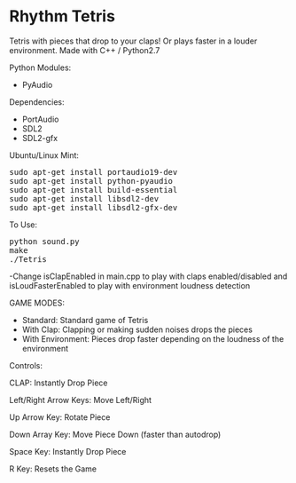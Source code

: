 # Rhythm Tetris

Tetris with pieces that drop to your claps! Or plays faster in a louder environment.
Made with C++ / Python2.7

Python Modules:
 - PyAudio

Dependencies:
 - PortAudio
 - SDL2
 - SDL2-gfx
 
Ubuntu/Linux Mint:
<pre>
sudo apt-get install portaudio19-dev
sudo apt-get install python-pyaudio
sudo apt-get install build-essential
sudo apt-get install libsdl2-dev
sudo apt-get install libsdl2-gfx-dev
</pre>

To Use:
<pre>
python sound.py
make
./Tetris
</pre>
 
-Change isClapEnabled in main.cpp to play with claps enabled/disabled and isLoudFasterEnabled to play with environment loudness detection

GAME MODES:
- Standard:
  Standard game of Tetris
- With Clap:
  Clapping or making sudden noises drops the pieces
- With Environment:
  Pieces drop faster depending on the loudness of the environment
  
 
Controls:

 CLAP: Instantly Drop Piece
 
 Left/Right Arrow Keys: Move Left/Right
 
 Up Arrow Key: Rotate Piece
 
 Down Array Key: Move Piece Down (faster than autodrop)
 
 Space Key: Instantly Drop Piece
 
 R Key: Resets the Game
